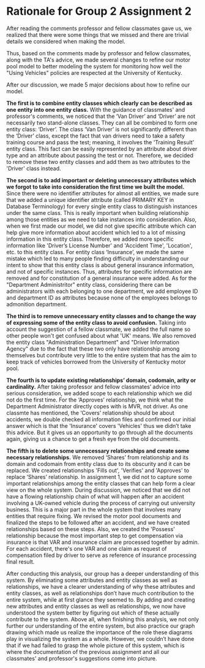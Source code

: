 # Rationale for Group 2 Assignment 2

After reading the comments professor and fellow classmates gave us, we realized that there were some things that we missed and there are trivial details we considered when making the model.

Thus, based on the comments made by professor and fellow classmates, along with the TA's advice, we made several changes to refine our motor pool model to better modeling the system for monitoring how well the "Using Vehicles" policies are respected at the University of Kentucky.

After our discussion, we made 5 major decisions about how to refine our model.

**The first is to combine entity classes which clearly can be described as one entity into one entity class.** With the guidance of classmates' and professor's comments, we noticed that the ‘Van Driver’ and ‘Driver’ are not necessarily two stand-alone classes. They can all be combined to form one entity class: ‘Driver’. The class ‘Van Driver’ is not significantly different than the ‘Driver’ class, except the fact that van drivers need to take a safety training course and pass the test; meaning, it involves the 'Training Result' entity class. This fact can be easily represented by an attribute about driver type and an attribute about passing the test or not. Therefore, we decided to remove these two entity classes and add them as two attributes to the 'Driver' class instead.

**The second is to add important or deleting unnecessary attributes which we forgot to take into consideration the first time we built the model.** Since there were no identifier attributes for almost all entities, we made sure that we added a unique identifier attribute (called PRIMARY KEY in Database Terminology) for every single entity class to distinguish instances under the same class. This is really important when building relationship among those entities as we need to take instances into consideration. Also, when we first made our model, we did not give specific attribute which can help give more information about accident which led to a lot of missing information in this entity class. Therefore, we added more specific information like 'Driver’s License Number' and 'Accident Time', 'Location', etc. to this entity class. For entity class ‘Insurance’, we made the same mistake which led to many people finding difficulty in understanding our intent to show that this entity class is about general insurance information, and not of specific instances. Thus, attributes for specific information are removed and for constitution of a general insurance were added. As for the "Department Administritor" entity class, considering there can be administrators with each belonging to one department, we add employee ID and department ID as attributes because none of the employees belongs to admonition department.

**The third is to remove unnecessary entity classes and to change the way of expressing some of the entity class to avoid confusion.** Taking into account the suggestion of a fellow classmate, we added the full name so other people won't get confused about what 'UK' means. We also removed the entity class "Administration Department" and "Driver Information Agency" due to the fact that these two only have relationship among themselves but contribute very little to the entire system that has the aim to keep track of vehicles borrowed from the University of Kentucky motor pool.

**The fourth is to update existing relationships’ domain, codomain, arity or cardinality.** After taking professor and fellow classmates’ advice into serious consideration, we added scope to each relationship which we did not do the first time.  For the ‘Approves’ relationship, we think what the Department Administrator directly copes with is MVR, not driver. As one classmte has mentioned, the ‘Covers’ relationship should be about accidents, we double checked all information files and confirmed our initial answer which is that the 'Insurance' covers 'Vehicles' thus we didn’t take this advice. But it gives us an opportunity to go through all the documents again, giving us a chance to get a fresh eye from the old documents.

**The fifth is to delete some unnecessary relationships and create some necessary relationships.** We removed ‘Shares’ from relationship and its domain and codomain from entity class due to its obscurity and it can be replaced. We created relationships 'Fills out', 'Verifies' and 'Approves' to replace ‘Shares’ relationship. In assignment 1, we did not to capture some important relationships among the entity classes that can help form a clear view on the whole system. During discussion, we noticed that we did not have a flowing relationship chain of what will happen after an accident involving a UK-owned vehicle during the process of carrying out university business. This is a major part in the whole system that involves many entities that require fixing. We revised the motor pool documents and finalized the steps to be followed after an accident, and we have created relationships based on these steps. Also, we created the 'Possess' relationship because the most important step to get compensation via insurance is that VAR and insurance claim are processed together by admin. For each accident, there's one VAR and one claim as request of compensation filed by driver to serve as reference of insurance processing final result. 

After conducting this analysis, our group has a deeper understanding of this system. By eliminating some attributes and entity classes as well as relationships, we have a clearer understanding of why these attributes and entity classes, as well as relationships don’t have much contribution to the entire system, while at first glance they seemed to. By adding and creating new attributes and entity classes as well as relationships, we now have understood the system better by figuring out which of these actually contribute to the system. Above all, when finishing this analysis, we not only further our understanding of the entire system, but also practice our graph drawing which made us realize the importance of the role these diagrams play in visualizing the system as a whole. However, we couldn’t have done that if we had failed to grasp the whole picture of this system, which is where the documentation of the previous assignment and all our classmates' and professor's suggestions come into picture.
